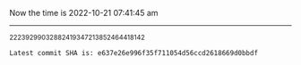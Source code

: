 Now the time is 2022-10-21 07:41:45 am

---

<small>22239299032882419347213852464418142</small>

```txt
Latest commit SHA is: e637e26e996f35f711054d56ccd2618669d0bbdf
```
